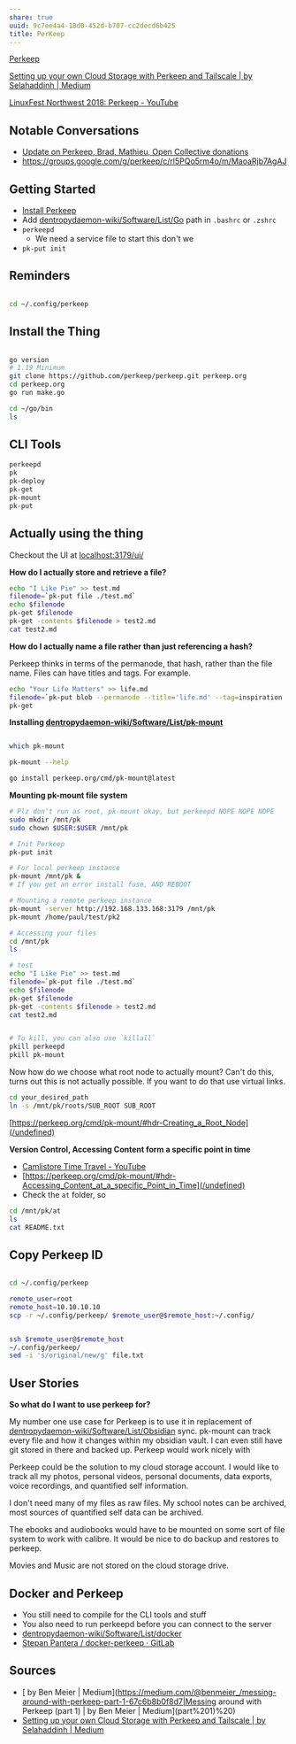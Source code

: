 ```yaml
---
share: true
uuid: 9c7ee4a4-18d0-452d-b707-cc2decd6b425
title: PerKeep
---
```

[Perkeep](https://perkeep.org/)

[Setting up your own Cloud Storage with Perkeep and Tailscale | by Selahaddinh | Medium](https://medium.com/@selahaddinh123/setting-up-your-own-cloud-storage-with-perkeep-and-tailscale-5b9d082fd324)



[LinuxFest Northwest 2018: Perkeep - YouTube](https://www.youtube.com/watch?v=PlAU_da_U4s&t=3640s)

## Notable Conversations

* [Update on Perkeep, Brad, Mathieu, Open Collective donations](https://groups.google.com/g/perkeep/c/Kqvh2dJVmoo)
* https://groups.google.com/g/perkeep/c/rl5PQo5rm4o/m/MaoaRjb7AgAJ

## Getting Started

* [Install Perkeep](https://perkeep.org/download)
* Add [dentropydaemon-wiki/Software/List/Go](/undefined) path in `.bashrc` or `.zshrc`
* `perkeepd`
	* We need a service file to start this don't we
* `pk-put init`

## Reminders

``` bash

cd ~/.config/perkeep
```

## Install the Thing

``` bash

go version
# 1.19 Minimum
git clone https://github.com/perkeep/perkeep.git perkeep.org
cd perkeep.org
go run make.go

cd ~/go/bin
ls
```

## CLI Tools

``` bash
perkeepd
pk
pk-deploy
pk-get
pk-mount
pk-put
```

## Actually using the thing

Checkout the UI at [localhost:3179/ui/](http://localhost:3179/ui/)

**How do I actually store and retrieve a file?**

``` bash
echo "I Like Pie" >> test.md
filenode=`pk-put file ./test.md`
echo $filenode
pk-get $filenode
pk-get -contents $filenode > test2.md
cat test2.md
```

**How do I actually name a file rather than just referencing a hash?**

Perkeep thinks in terms of the permanode, that hash, rather than the file name. Files can have titles and tags. For example.

``` bash
echo "Your Life Matters" >> life.md
filenode=`pk-put blob --permanode --title='life.md' --tag=inspiration ./life.md`
pk-get 
```

**Installing [dentropydaemon-wiki/Software/List/pk-mount](/undefined)**

``` bash

which pk-mount

pk-mount --help

go install perkeep.org/cmd/pk-mount@latest

```

**Mounting pk-mount file system**

``` bash
# Plz don't run as root, pk-mount okay, but perkeepd NOPE NOPE NOPE
sudo mkdir /mnt/pk
sudo chown $USER:$USER /mnt/pk

# Init Perkeep
pk-put init

# For local perkeep instance
pk-mount /mnt/pk &
# If you get an error install fuse, AND REBOOT

# Mounting a remote perkeep instance
pk-mount -server http://192.168.133.168:3179 /mnt/pk
pk-mount /home/paul/test/pk2

# Accessing your files
cd /mnt/pk
ls

# test
echo "I Like Pie" >> test.md
filenode=`pk-put file ./test.md`
echo $filenode
pk-get $filenode
pk-get -contents $filenode > test2.md
cat test2.md


# To kill, you can also use `killall`
pkill perkeepd
pkill pk-mount
```

Now how do we choose what root node to actually mount? Can't do this, turns out this is not actually possible. If you want to do that use virtual links.

``` bash
cd your_desired_path
ln -s /mnt/pk/roots/SUB_ROOT SUB_ROOT
```

[https://perkeep.org/cmd/pk-mount/#hdr-Creating_a_Root_Node](/undefined)

**Version Control, Accessing Content form a specific point in time**

- [Camlistore Time Travel - YouTube](https://www.youtube.com/watch?v=G9f74_JjFYQ)
- [https://perkeep.org/cmd/pk-mount/#hdr-Accessing_Content_at_a_specific_Point_in_Time](/undefined)
- Check the `at` folder, so
``` bash
cd /mnt/pk/at
ls
cat README.txt  
```

## Copy Perkeep ID

``` bash

cd ~/.config/perkeep

remote_user=root
remote_host=10.10.10.10
scp -r ~/.config/perkeep/ $remote_user@$remote_host:~/.config/


ssh $remote_user@$remote_host
~/.config/perkeep/
sed -i 's/original/new/g' file.txt
```

## User Stories

**So what do I want to use perkeep for?**

My number one use case for Perkeep is to use it in replacement of [dentropydaemon-wiki/Software/List/Obsidian](/undefined) sync. pk-mount can track every file and how it changes within my obsidian vault. I can even still have git stored in there and backed up. Perkeep would work nicely with 

Perkeep could be the solution to my cloud storage account. I would like to track all my photos, personal videos, personal documents, data exports, voice recordings, and quantified self information.

I don't need many of my files as raw files. My school notes can be archived, most sources of quantified self data can be archived.

The ebooks and audiobooks would have to be mounted on some sort of file system to work with calibre. It would be nice to do backup and restores to perkeep.

Movies and Music are not stored on the cloud storage drive.

## Docker and Perkeep

* You still need to compile for the CLI tools and stuff
* You also need to run perkeepd before you can connect to the server
* [dentropydaemon-wiki/Software/List/docker](/undefined)
*  [Stepan Pantera / docker-perkeep · GitLab](https://gitlab.com/banderovets/docker-perkeep)

## Sources

* [ by Ben Meier | Medium](https://medium.com/@benmeier_/messing-around-with-perkeep-part-1-67c6b8b0f8d7|Messing around with Perkeep (part 1) | by Ben Meier | Medium](part%201)%20)
* [Setting up your own Cloud Storage with Perkeep and Tailscale | by Selahaddinh | Medium](https://medium.com/@selahaddinh123/setting-up-your-own-cloud-storage-with-perkeep-and-tailscale-5b9d082fd324)